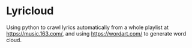 # Lyricloud
Using python to crawl lyrics automatically from a whole playlist at https://music.163.com/, and using https://wordart.com/ to generate word cloud.
